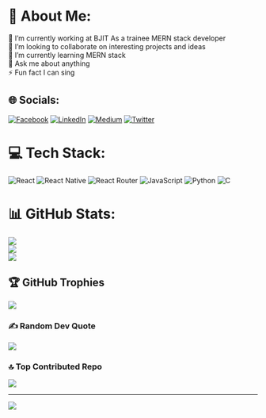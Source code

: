 # 💫 About Me:
🔭 I’m currently working at BJIT As a trainee MERN stack developer<br>👯 I’m looking to collaborate on interesting projects and ideas<br>🌱 I’m currently learning MERN stack<br>💬 Ask me about anything<br>⚡ Fun fact I can sing


## 🌐 Socials:
[![Facebook](https://img.shields.io/badge/Facebook-%231877F2.svg?logo=Facebook&logoColor=white)](https://facebook.com/facebook.com/sabbir_madman) [![LinkedIn](https://img.shields.io/badge/LinkedIn-%230077B5.svg?logo=linkedin&logoColor=white)](https://linkedin.com/in/linkedin.com/sabbir_madman) [![Medium](https://img.shields.io/badge/Medium-12100E?logo=medium&logoColor=white)](https://medium.com/@Medium/sabbir_madman) [![Twitter](https://img.shields.io/badge/Twitter-%231DA1F2.svg?logo=Twitter&logoColor=white)](https://twitter.com/twitter.com/sabbir_madman) 

# 💻 Tech Stack:
![React](https://img.shields.io/badge/react-%2320232a.svg?style=for-the-badge&logo=react&logoColor=%2361DAFB) ![React Native](https://img.shields.io/badge/react_native-%2320232a.svg?style=for-the-badge&logo=react&logoColor=%2361DAFB) ![React Router](https://img.shields.io/badge/React_Router-CA4245?style=for-the-badge&logo=react-router&logoColor=white) ![JavaScript](https://img.shields.io/badge/javascript-%23323330.svg?style=for-the-badge&logo=javascript&logoColor=%23F7DF1E) ![Python](https://img.shields.io/badge/python-3670A0?style=for-the-badge&logo=python&logoColor=ffdd54) ![C](https://img.shields.io/badge/c-%2300599C.svg?style=for-the-badge&logo=c&logoColor=white)
# 📊 GitHub Stats:
![](https://github-readme-stats.vercel.app/api?username=BjitSabbir&theme=dark&hide_border=false&include_all_commits=true&count_private=true)<br/>
![](https://github-readme-streak-stats.herokuapp.com/?user=BjitSabbir&theme=dark&hide_border=false)<br/>
![](https://github-readme-stats.vercel.app/api/top-langs/?username=BjitSabbir&theme=dark&hide_border=false&include_all_commits=true&count_private=true&layout=compact)

## 🏆 GitHub Trophies
![](https://github-profile-trophy.vercel.app/?username=BjitSabbir&theme=matrix&no-frame=false&no-bg=false&margin-w=4)

### ✍️ Random Dev Quote
![](https://quotes-github-readme.vercel.app/api?type=horizontal&theme=radical)

### 🔝 Top Contributed Repo
![](https://github-contributor-stats.vercel.app/api?username=BjitSabbir&limit=5&theme=dark&combine_all_yearly_contributions=true)

---
[![](https://visitcount.itsvg.in/api?id=BjitSabbir&icon=0&color=0)](https://visitcount.itsvg.in)

<!-- Proudly created with GPRM ( https://gprm.itsvg.in ) -->
